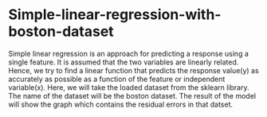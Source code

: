 # Simple-linear-regression-with-boston-dataset
Simple linear regression is an approach for predicting a response using a single feature. It is assumed that the two variables are linearly related. Hence, we try to find a linear function that predicts the response value(y) as accurately as possible as a function of the feature or independent variable(x). 
Here, we will take the loaded dataset from the sklearn library.
The name of the dataset will be the boston dataset.
The result of the model will show the graph which contains the residual errors in that datset.
